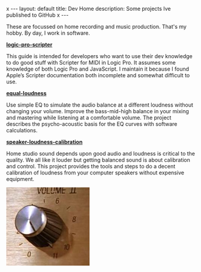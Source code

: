 x ---
layout: default
title: Dev Home
description: Some projects Ive published to GitHub
x ---



These are focussed on home recording and music production. That's my hobby. By day, I work in software.

**[logic-pro-scripter](https://andrewjhunt.github.io/logic-pro-scripter/)**

This guide is intended for developers who want to use their dev knowledge to do good stuff with Scripter for MIDI in Logic Pro. It assumes some knowledge of both Logic Pro and JavaScript. I maintain it because I found Apple’s Scripter documentation both incomplete and somewhat difficult to use.

**[equal-loudness](https://andrewjhunt.github.io/equal-loudness)**

Use simple EQ to simulate the audio balance at a different loudness without changing your volume. Improve the bass-mid-high balance in your mixing and mastering while listening at a comfortable volume.  The project describes the psycho-acoustic basis for the EQ curves with software calculations.

**[speaker-loudness-calibration](https://andrewjhunt.github.io/speaker-loudness-calibration)**

Home studio sound depends upon good audio and loudness is critical to the quality. We all like it louder but getting balanced sound is about calibration and control. This project provides the tools and steps to do a decent calibration of loudness from your computer speakers without expensive equipment.

![Nigel Tufnel: "These go to eleven"](https://github.com/andrewjhunt/speaker-loudness-calibration/raw/main/images/volume11.jpg)
